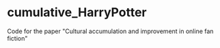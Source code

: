 # cumulative_HarryPotter
Code for the paper "Cultural accumulation and improvement in online fan fiction"
